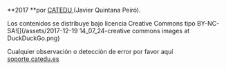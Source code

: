**2017 **por [CATEDU ](/www.catedu.es)\(Javier Quintana Peiró\).

Los contenidos se distribuye bajo licencia Creative Commons tipo BY-NC-SA![](/assets/2017-12-19 14_07_24-creative commons images at DuckDuckGo.png)

Cualquier observación o detección de error por favor aquí [soporte.catedu.es](http://soporte.catedu.es/)



